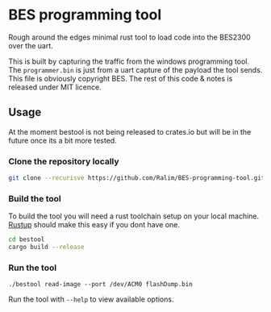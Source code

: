 # BES programming tool

Rough around the edges minimal rust tool to load code into the BES2300 over the uart.

This is built by capturing the traffic from the windows programming tool.
The `programmer.bin` is just from a uart capture of the payload the tool sends.
This file is obviously copyright BES.
The rest of this code & notes is released under MIT licence.

## Usage

At the moment bestool is not being released to crates.io but will be in the future once its a bit more tested.

### Clone the repository locally

```bash
git clone --recurisve https://github.com/Ralim/BES-programming-tool.git
```

### Build the tool

To build the tool you will need a rust toolchain setup on your local machine.
[Rustup](https://rustup.rs/) should make this easy if you dont have one.

```bash
cd bestool
cargo build --release
```

### Run the tool

```
./bestool read-image --port /dev/ACM0 flashDump.bin
```

Run the tool with `--help` to view available options.

